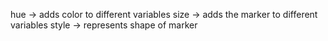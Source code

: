 hue -> adds color to different variables
size -> adds the marker to different variables
style -> represents shape of marker